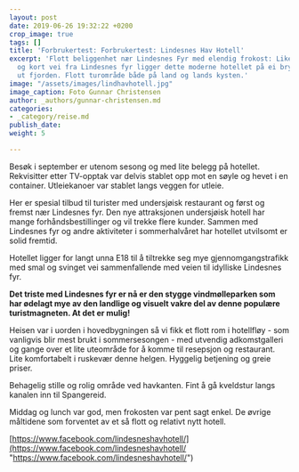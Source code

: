 ```yaml
---
layout: post
date: 2019-06-26 19:32:22 +0200
crop_image: true
tags: []
title: 'Forbrukertest: Forbrukertest: Lindesnes Hav Hotell'
excerpt: 'Flott beliggenhet nær Lindesnes Fyr med elendig frokost: Like ved Spangereide
  og kort vei fra Lindesnes fyr ligger dette moderne hotellet på ei brygge med havet
  ut fjorden. Flott turområde både på land og lands kysten.'
image: "/assets/images/lindhavhotell.jpg"
image_caption: Foto Gunnar Christensen
author: _authors/gunnar-christensen.md
categories:
- _category/reise.md
publish_date: 
weight: 5

---
```

Besøk i september er utenom sesong og med lite belegg på hotellet. Rekvisitter etter TV-opptak var delvis stablet opp mot en søyle og hevet i en container. Utleiekanoer var stablet langs veggen for utleie.

Her er spesial tilbud til turister med undersjøisk restaurant og først og fremst nær Lindesnes fyr. Den nye attraksjonen undersjøisk hotell har mange forhåndsbestillinger og vil trekke flere kunder. Sammen med Lindesnes fyr og andre aktiviteter i sommerhalvåret har hotellet utvilsomt er solid fremtid.

Hotellet ligger for langt unna E18 til å tiltrekke seg mye gjennomgangstrafikk med smal og svinget vei sammenfallende med veien til idylliske Lindesnes fyr.

**Det triste med Lindesnes fyr er nå er den stygge vindmølleparken som har ødelagt mye av den landlige og visuelt vakre del av denne populære turistmagneten. At det er mulig!**

Heisen var i uorden i hovedbygningen så vi fikk et flott rom i hotellfløy - som vanligvis blir mest brukt i sommersesongen - med utvendig adkomstgalleri og gange over et lite uteområde for å komme til resepsjon og restaurant. Lite komfortabelt i ruskevær denne helgen. Hyggelig betjening og greie priser.

Behagelig stille og rolig område ved havkanten. Fint å gå kveldstur langs kanalen inn til Spangereid.

Middag og lunch var god, men frokosten var pent sagt enkel. De øvrige måltidene som forventet av et så flott og relativt nytt hotell.

[https://www.facebook.com/lindesneshavhotell/](https://www.facebook.com/lindesneshavhotell/ "https://www.facebook.com/lindesneshavhotell/")